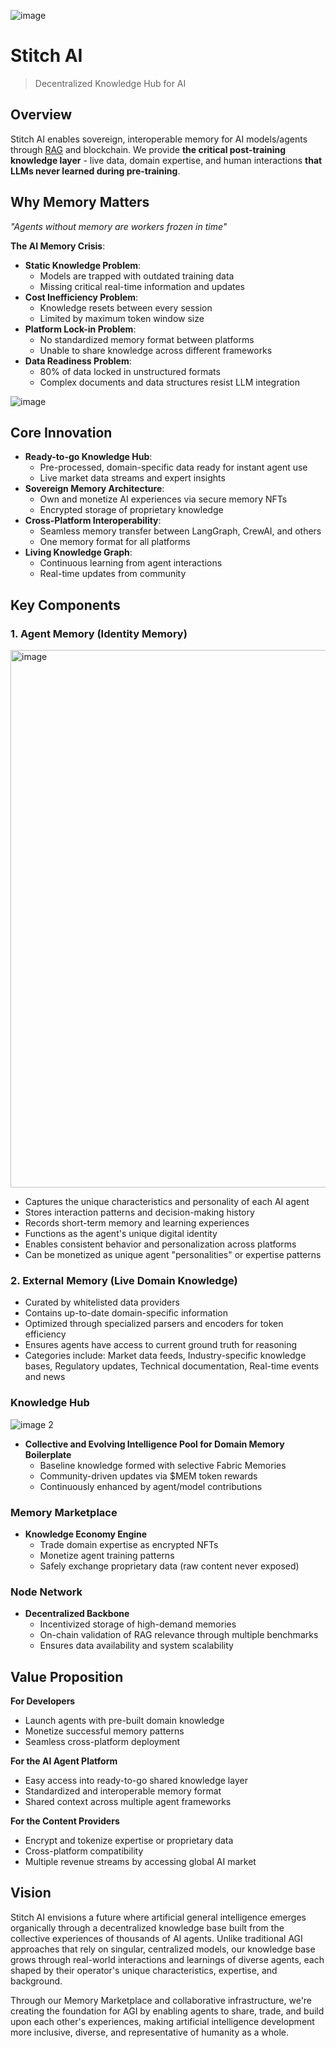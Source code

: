 ![image](https://github.com/user-attachments/assets/6533769e-dc98-4e64-a4ae-bfacc72f75fc)
# Stitch AI

> Decentralized Knowledge Hub for AI
> 

## Overview

Stitch AI enables sovereign, interoperable memory for AI models/agents through [RAG](https://www.notion.so/RAG-c206dc99435d494bae5eb0fa3f29158c?pvs=21) and blockchain. We provide **the critical post-training knowledge layer** - live data, domain expertise, and human interactions **that LLMs never learned during pre-training**.

## Why Memory Matters

*"Agents without memory are workers frozen in time"*

**The AI Memory Crisis**:

- **Static Knowledge Problem**:
    - Models are trapped with outdated training data
    - Missing critical real-time information and updates
- **Cost Inefficiency Problem**:
    - Knowledge resets between every session
    - Limited by maximum token window size
- **Platform Lock-in Problem**:
    - No standardized memory format between platforms
    - Unable to share knowledge across different frameworks
- **Data Readiness Problem**:
    - 80% of data locked in unstructured formats
    - Complex documents and data structures resist LLM integration

![image](https://github.com/user-attachments/assets/3f3d0dcf-d5f9-4d41-acd2-900f2ac994b9)


## Core Innovation

- **Ready-to-go Knowledge Hub**:
    - Pre-processed, domain-specific data ready for instant agent use
    - Live market data streams and expert insights
- **Sovereign Memory Architecture**:
    - Own and monetize AI experiences via secure memory NFTs
    - Encrypted storage of proprietary knowledge
- **Cross-Platform Interoperability**:
    - Seamless memory transfer between LangGraph, CrewAI, and others
    - One memory format for all platforms
- **Living Knowledge Graph**:
    - Continuous learning from agent interactions
    - Real-time updates from community

## Key Components
### 1. Agent Memory (Identity Memory)

<img width="860" alt="image" src="https://github.com/user-attachments/assets/c5b7c0c9-ddc2-43c5-88f1-e10a0a87c7ff" />

- Captures the unique characteristics and personality of each AI agent
- Stores interaction patterns and decision-making history
- Records short-term memory and learning experiences
- Functions as the agent's unique digital identity
- Enables consistent behavior and personalization across platforms
- Can be monetized as unique agent "personalities" or expertise patterns

### 2. External Memory (Live Domain Knowledge)

- Curated by whitelisted data providers
- Contains up-to-date domain-specific information
- Optimized through specialized parsers and encoders for token efficiency
- Ensures agents have access to current ground truth for reasoning
- Categories include: Market data feeds, Industry-specific knowledge bases, Regulatory updates, Technical documentation, Real-time events and news

### Knowledge Hub

![image 2](https://github.com/user-attachments/assets/f8833816-0da9-4de7-a315-d93b1cc86739)


- **Collective and Evolving Intelligence Pool for Domain Memory Boilerplate**
    - Baseline knowledge formed with selective Fabric Memories
    - Community-driven updates via $MEM token rewards
    - Continuously enhanced by agent/model contributions

### Memory Marketplace

- **Knowledge Economy Engine**
    - Trade domain expertise as encrypted NFTs
    - Monetize agent training patterns
    - Safely exchange proprietary data (raw content never exposed)

### Node Network

- **Decentralized Backbone**
    - Incentivized storage of high-demand memories
    - On-chain validation of RAG relevance through multiple benchmarks
    - Ensures data availability and system scalability

## Value Proposition

**For Developers**

- Launch agents with pre-built domain knowledge
- Monetize successful memory patterns
- Seamless cross-platform deployment

**For the AI Agent Platform**

- Easy access into ready-to-go shared knowledge layer
- Standardized and interoperable memory format
- Shared context across multiple agent frameworks

**For the Content Providers**

- Encrypt and tokenize expertise or proprietary data
- Cross-platform compatibility
- Multiple revenue streams by accessing global AI market

## Vision

Stitch AI envisions a future where artificial general intelligence emerges organically through a decentralized knowledge base built from the collective experiences of thousands of AI agents. Unlike traditional AGI approaches that rely on singular, centralized models, our knowledge base grows through real-world interactions and learnings of diverse agents, each shaped by their operator's unique characteristics, expertise, and background.

Through our Memory Marketplace and collaborative infrastructure, we're creating the foundation for AGI by enabling agents to share, trade, and build upon each other's experiences, making artificial intelligence development more inclusive, diverse, and representative of humanity as a whole.
